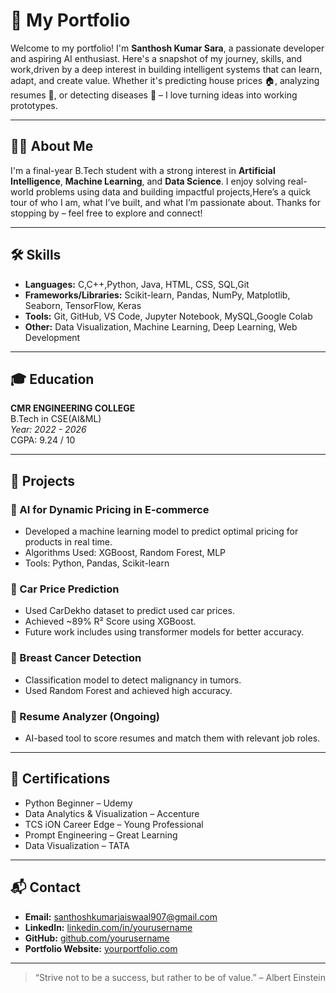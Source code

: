 # 💼 My Portfolio

Welcome to my portfolio! I'm **Santhosh Kumar Sara**, a passionate developer and aspiring AI enthusiast. Here's a snapshot of my journey, skills, and work,driven by a deep interest in building intelligent systems that can learn, adapt, and create value. Whether it's predicting house prices 🏠, analyzing resumes 📄, or detecting diseases 🧬 – I love turning ideas into working prototypes.

---

## 🧑‍💻 About Me

I'm a final-year B.Tech student with a strong interest in **Artificial Intelligence**, **Machine Learning**, and **Data Science**. I enjoy solving real-world problems using data and building impactful projects,Here’s a quick tour of who I am, what I’ve built, and what I’m passionate about. Thanks for stopping by – feel free to explore and connect!

---

## 🛠️ Skills

- **Languages:** C,C++,Python, Java, HTML, CSS, SQL,Git
- **Frameworks/Libraries:** Scikit-learn, Pandas, NumPy, Matplotlib, Seaborn, TensorFlow, Keras
- **Tools:** Git, GitHub, VS Code, Jupyter Notebook, MySQL,Google Colab
- **Other:** Data Visualization, Machine Learning, Deep Learning, Web Development

---

## 🎓 Education

**CMR ENGINEERING COLLEGE**  
B.Tech in CSE(AI&ML)  
*Year: 2022 - 2026*  
CGPA: 9.24 / 10

---

## 🧪 Projects

### 📌 AI for Dynamic Pricing in E-commerce
- Developed a machine learning model to predict optimal pricing for products in real time.
- Algorithms Used: XGBoost, Random Forest, MLP
- Tools: Python, Pandas, Scikit-learn

### 📌 Car Price Prediction
- Used CarDekho dataset to predict used car prices.
- Achieved ~89% R² Score using XGBoost.
- Future work includes using transformer models for better accuracy.

### 📌 Breast Cancer Detection
- Classification model to detect malignancy in tumors.
- Used Random Forest and achieved high accuracy.

### 📌 Resume Analyzer (Ongoing)
- AI-based tool to score resumes and match them with relevant job roles.

---

## 📜 Certifications

- Python Beginner – Udemy  
- Data Analytics & Visualization – Accenture  
- TCS iON Career Edge – Young Professional  
- Prompt Engineering – Great Learning  
- Data Visualization – TATA

---

## 📬 Contact

- **Email:** santhoshkumarjaiswaal907@gmail.com 
- **LinkedIn:** [linkedin.com/in/yourusername](https://www.linkedin.com/in/santhosh-kumar-sara/)  
- **GitHub:** [github.com/yourusername](https://github.com/SaraSanthoshKumar-28)  
- **Portfolio Website:** [yourportfolio.com](https://yourportfolio.com)

---

> “Strive not to be a success, but rather to be of value.” – Albert Einstein
